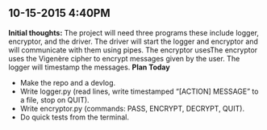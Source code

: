 ## 10-15-2015 4:40PM
**Initial thoughts:** The project will need three programs these include logger, encryptor, and the driver. The driver will start the logger and encryptor and will communicate with them using pipes. The encryptor usesThe encryptor uses the Vigenère cipher to encrypt messages given by the user. The logger will timestamp the messages. 
**Plan Today**
- Make the repo and a devlog.
- Write logger.py (read lines, write timestamped “[ACTION] MESSAGE” to a file, stop on QUIT).
- Write encryptor.py (commands: PASS, ENCRYPT, DECRYPT, QUIT).
- Do quick tests from the terminal.

